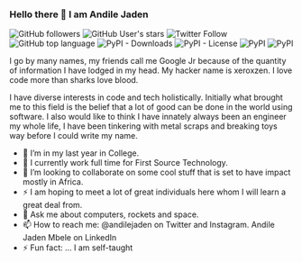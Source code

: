 ### Hello there 👋 I am Andile Jaden

![GitHub followers](https://img.shields.io/github/followers/xeroxzen?logo=GitHub&logoColor=black) ![GitHub User's stars](https://img.shields.io/github/stars/xeroxzen?affiliations=OWNER&label=GitHub%20Stars&logo=GitHub&logoColor=black) ![Twitter Follow](https://img.shields.io/twitter/follow/andilejaden?color=success&logo=twitter&style=flat-square) ![GitHub top language](https://img.shields.io/github/languages/top/xeroxzen/100DaysOfCode?logo=JavaScript) ![PyPI - Downloads](https://img.shields.io/pypi/dd/pycountrycode?color=success&logo=pypi) ![PyPI - License](https://img.shields.io/pypi/l/genuine-fake?label=Genuine%20Fake&logo=Pypi) ![PyPI](https://img.shields.io/pypi/v/genuine-fake?label=Genuine%20Fake&logo=PYPI) ![PyPI](https://img.shields.io/pypi/v/pycountrycode?label=Pycountrycode&logo=PYPI)

I go by many names, my friends call me Google Jr because of the quantity of information I have lodged in my head. My hacker name is xeroxzen. I love code more than sharks love blood. 

I have diverse interests in code and tech holistically. Initially what brought me to this field is the belief that a lot of good can be done in the world using software. I also would like to think I have innately always been an engineer my whole life, I have been tinkering with metal scraps and breaking toys way before I could write my name.

- 🔭 I’m in my last year in College.
- 🌱 I currently work full time for First Source Technology.
- 👯 I’m looking to collaborate on some cool stuff that is set to have impact mostly in Africa.
- ⚡ I am hoping to meet a lot of great individuals here whom I will learn a great deal from.
- 💬 Ask me about computers, rockets and space.
- 📫 How to reach me: @andilejaden on Twitter and Instagram. Andile Jaden Mbele on LinkedIn
- ⚡ Fun fact: ... I am self-taught

<!--
**xeroxzen/xeroxzen** is a ✨ _special_ ✨ repository because its `README.md` (this file) appears on your GitHub profile.

Here are some ideas to get you started:

- 🔭 I’m currently working on ...
- 🌱 I’m currently learning ...
- 👯 I’m looking to collaborate on ...
- 🤔 I’m looking for help with ...
- 💬 Ask me about ...
- 📫 How to reach me: ...
- 😄 Pronouns: ...
- ⚡ Fun fact: ...
-->
